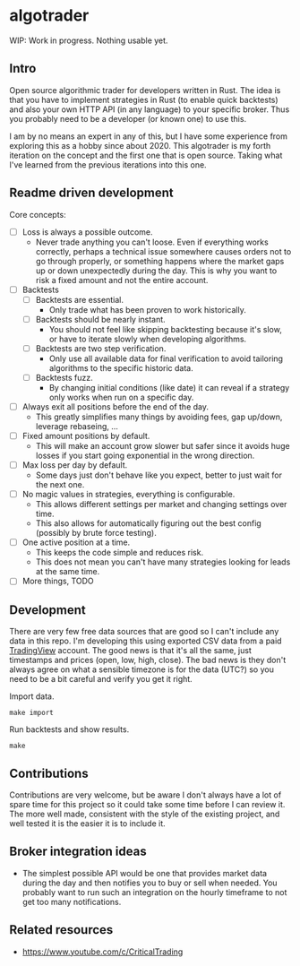 # algotrader

WIP: Work in progress. Nothing usable yet.

## Intro

Open source algorithmic trader for developers written in Rust. The idea is that you have to implement strategies in Rust (to enable quick backtests) and also your own HTTP API (in any language) to your specific broker. Thus you probably need to be a developer (or known one) to use this.

I am by no means an expert in any of this, but I have some experience from exploring this as a hobby since about 2020. This algotrader is my forth iteration on the concept and the first one that is open source. Taking what I've learned from the previous iterations into this one.

## Readme driven development

Core concepts:

- [ ] Loss is always a possible outcome.
  - Never trade anything you can't loose. Even if everything works correctly, perhaps a technical issue somewhere causes orders not to go through properly, or something happens where the market gaps up or down unexpectedly during the day. This is why you want to risk a fixed amount and not the entire account.
- [ ] Backtests
  - [ ] Backtests are essential.
    - Only trade what has been proven to work historically.
  - [ ] Backtests should be nearly instant.
    - You should not feel like skipping backtesting because it's slow, or have to iterate slowly when developing algorithms.
  - [ ] Backtests are two step verification.
    - Only use all available data for final verification to avoid tailoring algorithms to the specific historic data.
  - [ ] Backtests fuzz.
    - By changing initial conditions (like date) it can reveal if a strategy only works when run on a specific day.
- [ ] Always exit all positions before the end of the day.
  - This greatly simplifies many things by avoiding fees, gap up/down, leverage rebaseing, ...
- [ ] Fixed amount positions by default.
  - This will make an account grow slower but safer since it avoids huge losses if you start going exponential in the wrong direction.
- [ ] Max loss per day by default.
  - Some days just don't behave like you expect, better to just wait for the next one.
- [ ] No magic values in strategies, everything is configurable.
  - This allows different settings per market and changing settings over time.
  - This also allows for automatically figuring out the best config (possibly by brute force testing).
- [ ] One active position at a time.
  - This keeps the code simple and reduces risk.
  - This does not mean you can't have many strategies looking for leads at the same time.
- [ ] More things, TODO

## Development

There are very few free data sources that are good so I can't include any data in this repo. I'm developing this using exported CSV data from a paid [TradingView](https://www.tradingview.com/) account. The good news is that it's all the same, just timestamps and prices (open, low, high, close). The bad news is they don't always agree on what a sensible timezone is for the data (UTC?) so you need to be a bit careful and verify you get it right.

Import data.

```
make import
```

Run backtests and show results.

```
make
```

## Contributions

Contributions are very welcome, but be aware I don't always have a lot of spare time for this project so it could take some time before I can review it. The more well made, consistent with the style of the existing project, and well tested it is the easier it is to include it.

## Broker integration ideas

- The simplest possible API would be one that provides market data during the day and then notifies you to buy or sell when needed. You probably want to run such an integration on the hourly timeframe to not get too many notifications.

## Related resources

- https://www.youtube.com/c/CriticalTrading
